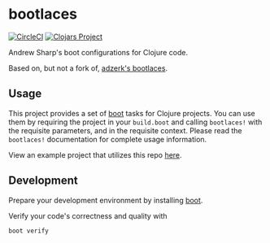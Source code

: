 # bootlaces
[![CircleCI](https://circleci.com/gh/ags799/bootlaces.svg?style=shield&circle-token=82acf73298c23c3e10fd6e1ac601cb4ccf153efc)](https://circleci.com/gh/ags799/bootlaces)
[![Clojars Project](https://img.shields.io/clojars/v/ags799/bootlaces.svg)](https://clojars.org/ags799/bootlaces)

Andrew Sharp's boot configurations for Clojure code.

Based on, but not a fork of,
[adzerk's bootlaces](https://github.com/adzerk-oss/bootlaces).

## Usage

This project provides a set of [boot](boot-clj.com) tasks for Clojure projects.
You can use them by requiring the project in your `build.boot` and calling
`bootlaces!` with the requisite parameters, and in the requisite context.
Please read the `bootlaces!` documentation for complete usage information.

View an example project that utilizes this repo
[here](https://github.com/ags799/clojure-example).

## Development

Prepare your development environment by installing [boot](boot-clj.com).

Verify your code's correctness and quality with

    boot verify
